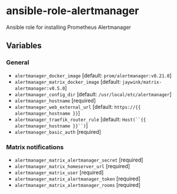 # ansible-role-alertmanager

Ansible role for installing Prometheus Alertmanager

## Variables

### General

- `alertmanager_docker_image` [default: `prom/alertmanager:v0.21.0`]
- `alertmanager_matrix_docker_image` [default: `jaywink/matrix-alertmanager:v0.5.0`]
- `alertmanager_config_dir` [default: `/usr/local/etc/alertmanager`]
- `alertmanager_hostname` [required]
- `alertmanager_web_external_url` [default: `https://{{ alertmanager_hostname }}`]
- `alertmanager_traefik_router_rule` [default: `Host(``{{ alertmanager_hostname }}``)`]
- `alertmanager_basic_auth` [required]

### Matrix notifications

- `alertmanager_matrix_alertmanager_secret` [required]
- `alertmanager_matrix_homeserver_url` [required]
- `alertmanager_matrix_user` [required]
- `alertmanager_matrix_alertmanager_token` [required]
- `alertmanager_matrix_alertmanager_rooms` [required]
